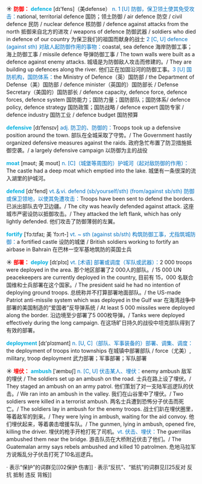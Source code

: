 ☀ <font color="red">**防御：**</font>
<font color="sky blue">**defence**</font> [dɪ'fens]（美defense）
<font color="#0070c0">n. 1 [U] 防御，保卫领土使其免受攻击：</font>national, territorial defence 国防；领土防御 / air defence 防空 / civil defence 民防 / nuclear defence 核防御 / defence against attacks from the north 抵御来自北方的进攻 / weapons of defence 防御武器 / soldiers who died in defence of our country 为保卫我们的祖国而献身的战士 <font color="#0070c0">2 [C, U] defence (against sth) 对敌人起防御作用的事物：</font>coastal, sea defence 海岸防御工事；海上防御工事 / missile defence 导弹防御工事 / The town walls were built as a defence against enemy attacks. 城墙是为防御敌人攻击而修建的。/ They are building up defences along the river. 他们正在加固沿河的防御工事。<font color="#0070c0">3 [U] 国防机构，国防体系：</font>the Ministry of Defence（英）国防部 / the Department of Defense（美）国防部 / defence minister（英国的）国防部长 / Defense Secretary（美国的）国防部长 / defence capacity, defence force, defence forces, defence system 国防能力；国防力量；国防部队；国防体系/ defence policy, defence strategy 国防政策；国防战略 / defence expert 国防专家 / defence industry 国防工业 / defence budget 国防预算
                      
<font color="sky blue">**defensive**</font> [dɪˈfensɪv]
<font color="#0070c0">adj. 防卫的、防御的：</font>Troops took up a defensive position around the town. 部队在全城采取了守势。/ The Government hastily organized defensive measures against the raids. 政府急忙布置了防卫措施抵御空袭。/ a largely defensive campaign 以防御为主的战役

<font color="sky blue">**moat**</font> [məʊt; 美 moʊt]
<font color="#0070c0">n. [C]（城堡等周围的）护城河（起对敌防御的作用）：</font>The castle had a deep moat which emptied into the lake. 城堡有一条很深的流入湖里的护城河。

<font color="sky blue">**defend**</font> [dɪ'fend] 
<font color="#0070c0">vt.＆vi. defend (sb/yourself/sth) (from/against sb/sth) 防御或保卫领地，以使其免遭攻击：</font>Troops have been sent to defend the borders. 已派出部队去守卫边疆。/ The city was heavily defended against attack. 这座城市严密设防以抵御攻击。/ They attacked the left flank, which has only lightly defended. 他们攻击了防御薄弱的左翼。
           
<font color="sky blue">**fortify**</font> [ˈfɔ:tɪfaɪ; 美 ˈfɔ:rt-]
<font color="#0070c0">vt. ~ sth (against sb/sth) 构筑防御工事，尤指筑城防御：</font>a fortified castle 设防的城堡 / British soldiers working to fortify an airbase in Bahrain 在巴林一空军基地筑防的英国士兵

☀ <font color="red">**部署：**</font>
<font color="sky blue">**deploy**</font> [dɪˈplɔɪ]
<font color="#0070c0">vt. [术语] 部署或调度（军队或武器）：</font>2 000 troops were deployed in the area. 那个地区部署了2 000人的部队。/ 15 000 UN peacekeepers are currently deployed in the country, 目前有 15，000 名联合国维和士兵部署在这个国家。/ The president said he had no intention of deploying ground troops. 总统称并不打算部署地面部队。/ the US-made Patriot anti-missile system which was deployed in the Gulf war 在海湾战争中部署的美国制造的“爱国者”反导弹系统 / At least 5 000 missiles were deployed along the border. 沿边境至少部署了5 000枚导弹。/ Tanks were deployed effectively during the long campaign. 在这场旷日持久的战役中坦克部队得到了有效的部署。

<font color="sky blue">**deployment**</font> [dɪ'plɔɪmənt]
<font color="#0070c0">n. [U, C]（部队、军事装备的）部署、调集、调度：</font>the deployment of troops into townships 在城镇中部署部队 / force（尤美）, military, troop deployment 武力部署；军事部署；军队部署

☀ <font color="red">**埋伏：**</font>
<font color="sky blue">**ambush**</font> [ˈæmbʊʃ]
<font color="#0070c0">n. [C, U] 伏击某人、埋伏：</font>enemy ambush 敌军的埋伏 / The soldiers set up an ambush on the road. 士兵在路上设了埋伏。/ They staged an ambush on an army patrol. 他们策划了对一支陆军巡逻队的伏击。/ We ran into an ambush in the valley. 我们在山谷里中了埋伏。/ Two soldiers were killed in a terrorist ambush. 两名士兵遭到恐怖分子伏击而死亡。/ The soldiers lay in ambush for the enemy troops. 战士们趴在埋伏圈里，等着敌军的到来。/ They were lying in ambush, waiting for the aid convoy. 他们埋伏起来，等着袭击增援车队。/ The gunmen, lying in ambush, opened fire, killing the driver. 埋伏的枪手开枪打死了司机。<font color="#0070c0">vt. 伏击、埋伏：</font>The guerrillas ambushed them near the bridge. 游击队员在大桥附近伏击了他们。/ The Guatemalan army says rebels ambushed and killed 10 patrolmen. 危地马拉军方说叛乱分子伏击打死了10名巡逻兵。

· 表示“保护”的词群见[[02保护 伤害]]
· 表示“反抗”、“抵抗”的词群见[[25反对 反抗 抵制 违反 背叛]]
